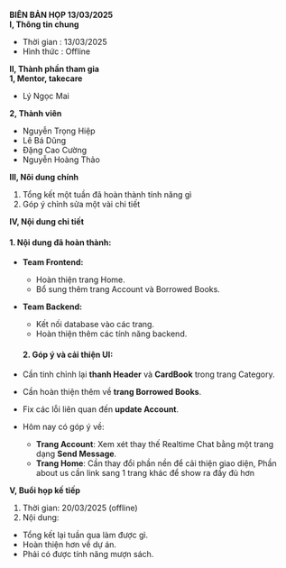 **BIÊN BẢN HỌP 13/03/2025**  
**I, Thông tin chung**

- Thời gian : 13/03/2025  
- Hình thức : Offline

**II, Thành phần tham gia**  
**1, Mentor, takecare**

- Lý Ngọc Mai

**2, Thành viên**

- Nguyễn Trọng Hiệp  
- Lê Bá Dũng  
- Đặng Cao Cường  
- Nguyễn Hoàng Thảo

**III, Nôi dung chính**

1. Tổng kết một tuần đã hoàn thành tính năng gì  
2. Góp ý chỉnh sửa một vài chi tiết

**IV, Nội dung chi tiết**

#### **1\. Nội dung đã hoàn thành:**

* **Team Frontend:**  
  * Hoàn thiện trang Home.  
  * Bổ sung thêm trang Account và Borrowed Books.  
* **Team Backend:**  
  * Kết nối database vào các trang.  
  * Hoàn thiện thêm các tính năng backend.

  #### **2\. Góp ý và cải thiện UI:**

* Cần tinh chỉnh lại **thanh Header** và **CardBook** trong trang Category.  
* Cần hoàn thiện thêm về **trang Borrowed Books**.  
* Fix các lỗi liên quan đến **update Account**.  
* Hôm nay có góp ý về:  
  * **Trang Account**: Xem xét thay thế Realtime Chat bằng một trang dạng **Send Message**.  
  * **Trang Home**: Cần thay đổi phần nền để cải thiện giao diện, Phần about us cần link sang 1 trang khác để show ra đầy đủ hơn


**V, Buổi họp kế tiếp**

1. Thời gian: 20/03/2025 (offline)  
2. Nội dung:  
- Tổng kết lại tuần qua làm được gì.  
- Hoàn thiện hơn về dự án.  
- Phải có được tính năng mượn sách.

